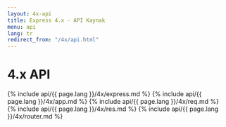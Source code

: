 ```yaml
---
layout: 4x-api
title: Express 4.x - API Kaynak
menu: api
lang: tr
redirect_from: "/4x/api.html"
---
```

<div id="api-doc" markdown="1">

  <h1>4.x API</h1>

  {% include api/{{ page.lang }}/4x/express.md %}
  {% include api/{{ page.lang }}/4x/app.md %}
  {% include api/{{ page.lang }}/4x/req.md %}
  {% include api/{{ page.lang }}/4x/res.md %}
  {% include api/{{ page.lang }}/4x/router.md %}

</div>
